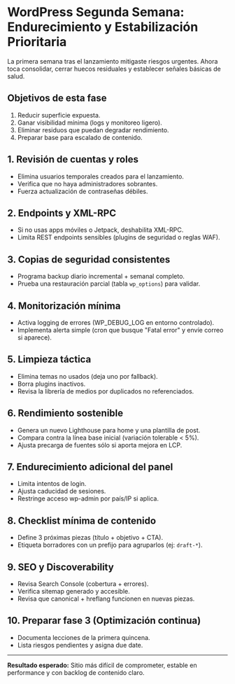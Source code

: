 # WordPress Segunda Semana: Endurecimiento y Estabilización Prioritaria

La primera semana tras el lanzamiento mitigaste riesgos urgentes. Ahora toca consolidar, cerrar huecos residuales y establecer señales básicas de salud.

## Objetivos de esta fase
1. Reducir superficie expuesta.
2. Ganar visibilidad mínima (logs y monitoreo ligero).
3. Eliminar residuos que puedan degradar rendimiento.
4. Preparar base para escalado de contenido.

## 1. Revisión de cuentas y roles
- Elimina usuarios temporales creados para el lanzamiento.
- Verifica que no haya administradores sobrantes.
- Fuerza actualización de contraseñas débiles.

## 2. Endpoints y XML-RPC
- Si no usas apps móviles o Jetpack, deshabilita XML-RPC.
- Limita REST endpoints sensibles (plugins de seguridad o reglas WAF).

## 3. Copias de seguridad consistentes
- Programa backup diario incremental + semanal completo.
- Prueba una restauración parcial (tabla `wp_options`) para validar.

## 4. Monitorización mínima
- Activa logging de errores (WP_DEBUG_LOG en entorno controlado).
- Implementa alerta simple (cron que busque "Fatal error" y envíe correo si aparece).

## 5. Limpieza táctica
- Elimina temas no usados (deja uno por fallback).
- Borra plugins inactivos.
- Revisa la librería de medios por duplicados no referenciados.

## 6. Rendimiento sostenible
- Genera un nuevo Lighthouse para home y una plantilla de post.
- Compara contra la línea base inicial (variación tolerable < 5%).
- Ajusta precarga de fuentes sólo si aporta mejora en LCP.

## 7. Endurecimiento adicional del panel
- Limita intentos de login.
- Ajusta caducidad de sesiones.
- Restringe acceso wp-admin por país/IP si aplica.

## 8. Checklist mínima de contenido
- Define 3 próximas piezas (título + objetivo + CTA).
- Etiqueta borradores con un prefijo para agruparlos (ej: `draft-*`).

## 9. SEO y Discoverability
- Revisa Search Console (cobertura + errores).
- Verifica sitemap generado y accesible.
- Revisa que canonical + hreflang funcionen en nuevas piezas.

## 10. Preparar fase 3 (Optimización continua)
- Documenta lecciones de la primera quincena.
- Lista riesgos pendientes y asigna due date.

---
**Resultado esperado:** Sitio más difícil de comprometer, estable en performance y con backlog de contenido claro.
